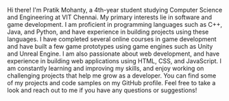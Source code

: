 Hi there! I'm Pratik Mohanty, a 4th-year student studying Computer Science and Engineering at VIT Chennai.
My primary interests lie in software and game development.
I am proficient in programming languages such as C++, Java, and Python, and have experience in building projects using these languages.
I have completed several online courses in game development and have built a few game prototypes using game engines such as Unity and Unreal Engine.
I am also passionate about web development, and have experience in building web applications using HTML, CSS, and JavaScript.
I am constantly learning and improving my skills, and enjoy working on challenging projects that help me grow as a developer.
You can find some of my projects and code samples on my GitHub profile. Feel free to take a look and reach out to me if you have any questions or suggestions!
